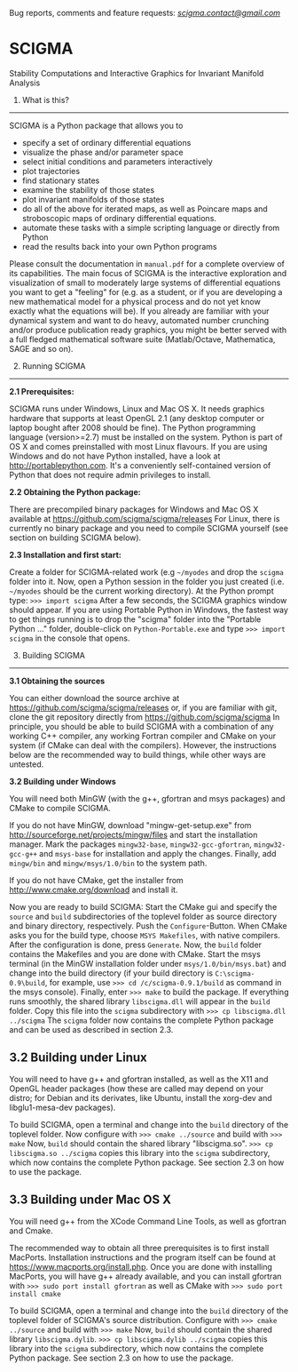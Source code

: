 Bug reports, comments and feature requests: *scigma.contact@gmail.com*

SCIGMA 
======
Stability Computations and Interactive Graphics for Invariant Manifold Analysis

1. What is this?
----------------
SCIGMA is a Python package that allows you to
* specify a set of ordinary differential equations
* visualize the phase and/or parameter space
* select initial conditions and parameters interactively
* plot trajectories
* find stationary states
* examine the stability of those states 
* plot invariant manifolds of those states 
* do all of the above for iterated maps, as well as
  Poincare maps and stroboscopic maps of ordinary
  differential equations.
* automate these tasks with a simple scripting language
  or directly from Python
* read the results back into your own Python programs

Please consult the documentation in `manual.pdf` for a complete overview of its
capabilities.
The main focus of SCIGMA is the interactive exploration and visualization of
small to moderately large systems of differential equations you want to get a
"feeling" for (e.g. as a student, or if you are developing a new mathematical
model for a physical process and do not yet know exactly what the equations 
will be). If you already are familiar with your dynamical system and want to do
heavy, automated number crunching and/or produce publication ready graphics,
you might be better served with a full fledged mathematical software suite
(Matlab/Octave, Mathematica, SAGE and so on). 

2. Running SCIGMA
-----------------
 **2.1 Prerequisites:**

 SCIGMA runs under Windows, Linux and Mac OS X. It needs graphics hardware that
 supports at least OpenGL 2.1 (any desktop computer or laptop bought after 2008
 should be fine). The Python programming language (version>=2.7) must be 
 installed on the system.
 Python is part of OS X and comes preinstalled with most Linux flavours. If you
 are using Windows and do not have Python installed, have a look at
 http://portablepython.com. It's a conveniently self-contained version of 
 Python that does not require admin privileges to install.
   
 **2.2 Obtaining the Python package:**

 There are precompiled binary packages for Windows and Mac OS X available at
 https://github.com/scigma/scigma/releases
 For Linux, there is currently no binary package and you need to compile SCIGMA
 yourself (see section on building SCIGMA below).

 **2.3 Installation and first start:** 

 Create a folder for SCIGMA-related work (e.g `~/myodes` and drop the `scigma`
 folder into it. Now, open a Python session in the folder you just created
 (i.e. `~/myodes` should be the current working directory). At the Python
 prompt type:
 `>>> import scigma`
 After a few seconds, the SCIGMA graphics window should appear. 
 If you are using Portable Python in Windows, the fastest way to get things
 running is to drop the "scigma" folder into the "Portable Python ..." folder,
 double-click on `Python-Portable.exe` and type 
 `>>> import scigma`
 in the console that opens.

3. Building SCIGMA
------------------
 **3.1 Obtaining the sources**

 You can either download the source archive at 
 https://github.com/scigma/scigma/releases
 or, if you are familiar with git, clone the git repository directly from
 https://github.com/scigma/scigma
 In principle, you should be able to build SCIGMA with a combination of any 
 working C++ compiler, any working Fortran compiler and CMake on your
 system (if CMake can deal with the compilers). However, the instructions below
 are the recommended way to build things, while other ways are untested.
  
 **3.2 Building under Windows**

 You will need both MinGW (with the g++, gfortran and msys packages) and CMake
 to compile SCIGMA. 

 If you do not have MinGW, download "mingw-get-setup.exe" from
 http://sourceforge.net/projects/mingw/files and start the installation
 manager. Mark the packages `mingw32-base`, `mingw32-gcc-gfortran`,
 `mingw32-gcc-g++` and `msys-base` for installation and apply the changes.
 Finally, add `mingw/bin` and `mingw/msys/1.0/bin` to the system path.

 If you do not have CMake, get the installer from
 http://www.cmake.org/download and install it. 

 Now you are ready to build SCIGMA:
 Start the CMake gui and specify the `source` and `build` subdirectories of the
 toplevel folder as source directory and binary directory, respectively. Push
 the `Configure`-Button. When CMake asks you for the build type, choose
 `MSYS Makefiles`, with native compilers. After the configuration is done,
 press `Generate`. Now, the `build` folder contains the Makefiles and you are
 done with CMake. 
 Start the msys terminal (in the MinGW installation folder under
 `msys/1.0/bin/msys.bat`) and change into the build directory (if your build
 directory is `C:\scigma-0.9\build`, for example, use
 `>>> cd /c/scigma-0.9.1/build`
 as command in the msys console). Finally, enter
 `>>> make`
 to build the package. If everything runs smoothly, the shared library
 `libscigma.dll` will appear in the `build` folder. Copy this file into the
 `scigma` subdirectory with
 `>>> cp libscigma.dll ../scigma`
 The `scigma` folder now contains the complete Python package and can be used
 as described in section 2.3.

 3.2 Building under Linux
 ------------------------	       
 You will need to have g++ and gfortran installed, as well as the X11 and
 OpenGL header packages (how these are called may depend on your distro; for
 Debian and its derivates, like Ubuntu, install the xorg-dev and
 libglu1-mesa-dev packages).

 To build SCIGMA, open a terminal and change into the `build` directory of the
 toplevel folder. Now configure with
 `>>> cmake ../source`
 and build with
 `>>> make`
 Now, `build` should contain the shared library "libscigma.so".
 `>>> cp libscigma.so ../scigma`
 copies this library into the `scigma` subdirectory, which now contains the
 complete Python package. See section 2.3 on how to use the package.	 

 3.3 Building under Mac OS X
 ---------------------------
 You will need g++ from the XCode Command Line Tools, as well as gfortran and
 Cmake.

 The recommended way to obtain all three prerequisites is to first install
 MacPorts. Installation instructions and the program itself can be 
 found at https://www.macports.org/install.php. Once you are done with 
 installing MacPorts, you will have g++ already available, and you can install
 gfortran with
 `>>> sudo port install gfortran`
 as well as CMake with
 `>>> sudo port install cmake`

 To build SCIGMA, open a terminal and change into the `build` directory of the
 toplevel folder of SCIGMA's source distribution. Configure with
 `>>> cmake ../source`
 and build with
 `>>> make`
 Now, `build` should contain the shared library `libscigma.dylib`.
 `>>> cp libscigma.dylib ../scigma`
 copies this library into the `scigma` subdirectory, which now contains the
 complete Python package. See section 2.3 on how to use the package.	 
 